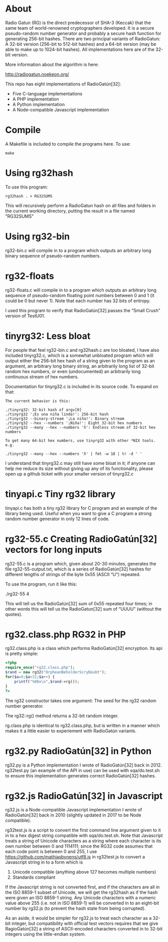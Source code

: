 # About

Radio Gatun (RG) is the direct predecessor of SHA-3 (Keccak) that the
same team of world-renowned cryptographers developed. It is a secure
pseudo-random number generator and probably a secure hash function for
generating 256-bit hashes. There are two principal variants of RadioGatun:
A 32-bit version (256-bit to 512-bit hashes) and a 64-bit version (may
be able to make up to 1024-bit hashes). All implementations here are of
the 32-bit version.

More information about the algorithm is here:

http://radiogatun.noekeon.org/

This repo has eight implementations of RadioGatún[32]:

* Five C-language implementations
* A PHP implementation
* A Python implementation
* A Node-compatible Javascript implementation

# Compile

A Makefile is included to compile the programs here. To use:

```
make
```

# Using rg32hash

To use this program:

```
rg32hash . > RG32SUMS
```

This will recursively perform a RadioGatun hash on all files and folders
in the current working directory, putting the result in a file named 
"RG32SUMS"

# Using rg32-bin

rg32-bin.c will compile in to a program which outputs an arbitrary long
binary sequence of pseudo-random numbers.

# rg32-floats

rg32-floats.c will compile in to a program which outputs an arbitrary long
sequence of pseudo-random floating point numbers between 0 and 1 (it could
be 0 but never 1).  Note that each number has 32 bits of entropy.

I used this program to verify that RadioGatún[32] passes the “Small Crush”
version of TestU01.

# tinyrg32: Less bloat

For people that feel rg32-bin.c and rg32hash.c are too bloated, I have
also included tinyrg32.c, which is a somewhat unbloated program which
will output either the 256-bit hex hash of a string given to the program
as an argument, an arbitrary long binary string, an arbitrarily long list
of 32-bit random hex numbers, or even (undocumented) an arbitrarily long
continuous stream of hex numbers.

Documentation for tinyrg32.c is included in its source code.  To expand
on that:

```
The current behavior is this:

./tinyrg32: 32-bit hash of argv[0]
./tinyrg32 '¡Es una niña linda!': 256-bit hash
./tinyrg32 --binary-stream '¡La niña!': Binary stream
./tinyrg32 --hex --numbers '¡Niña!': Eight 32-bit hex numbers
./tinyrg32 --many --hex --numbers 'ñ': Endless stream of 32-bit hex numbers

To get many 64-bit hex numbers, use tinyrg32 with other *NIX tools. e.g.

./tinyrg32 --many --hex --numbers 'ñ' | fmt -w 18 | tr -d ' '
```

I understand that tinyrg32.c may still have some bloat in it; if anyone 
can help me reduce its size without giving up any of its functionality,
please open up a github ticket with your smaller version of tinyrg32.c

# tinyapi.c Tiny rg32 library

tinyapi.c has both a tiny rg32 library for C program and an example of 
the library being used.  Useful when you want to give a C program a strong
random number generator in only 12 lines of code.

# rg32-55.c Creating RadioGatún[32] vectors for long inputs

rg32-55.c is a program which, given about 20-30 minutes, generates
the file rg32-55-output.txt, which is a series of RadioGatún[32]
hashes for different lengths of strings of the byte 0x55 (ASCII “U”)
repeated.

To use the program, run it like this:

./rg32-55 4

This will tell us the RadioGatún[32] sum of 0x55 repeated four times;
in other words this will tell us the RadioGatun[32] sum of “UUUU” (without
the quotes).

# rg32.class.php RG32 in PHP

rg32.class.php is a class which performs RadioGatún[32] encryption.
Its api is pretty simple:

```php
<?php
require_once("rg32.class.php");
$rand = new rg32("OrpheanBeholderScryDoubt");
for($a=0;$a<32;$a++) {
	printf("%08x\n",$rand->rg());
}
?>
```

The rg32 constructor takes one argument: The seed for the rg32
random number generator.

The rg32::rg() method returns a 32-bit random integer.

rg.class.php is identical to rg32.class.php, but is written in a
manner which makes it a little easier to experiement with
RadioGatún variants.

# rg32.py RadioGatún[32] in Python

rg32.py is a Python implementation I wrote of RadioGatún[32] back
in 2012.  rg32test.py (an example of the API in use) can be used
with sqa/do.test.sh to ensure this implementation generates correct
RadioGatún[32] hashes.

# rg32.js RadioGatún[32] in Javascript

rg32.js is a Node-compatible Javascript implementation I wrote of 
RadioGatún[32] back in 2010 (slightly updated in 2017 to be Node 
compatible).

rg32test.js is a script to convert the first command line
argument given to it in to a hex digest string compatible with
sqa/do.test.sh.  Note that Javascript treats a string of Unicode
characters as a string where each character is its own number between 0
and 1114111; since the RG32 code assumes that each code point is between
0 and 255, I use https://github.com/mathiasbynens/utf8.js in rg32test.js
to convert a Javascript string in to a form which is 
1) Unicode compatible (anything above 127 becomes multiple numbers) 
2) Standards compliant

If the Javascript string is not converted first, and if the characters
are all in the ISO 8859-1 subset of Unicode, we will get the rg32hash as
if the hash were given an ISO 8859-1 string.  Any Unicode characters with
a numeric value above 255 (i.e. not in ISO 8859-1) will be converted
in to an eight-bit number by rg32.js (to prevent the hash state from
being corrupted).

As an aside, it would be simpler for rg32.js to treat each character as
a 32-bit integer, but compatibility with official test vectors requires
that we give RagioGatún[32] a string of ASCII-encoded characters
converted in to 32-bit integers using the little-endian system.
